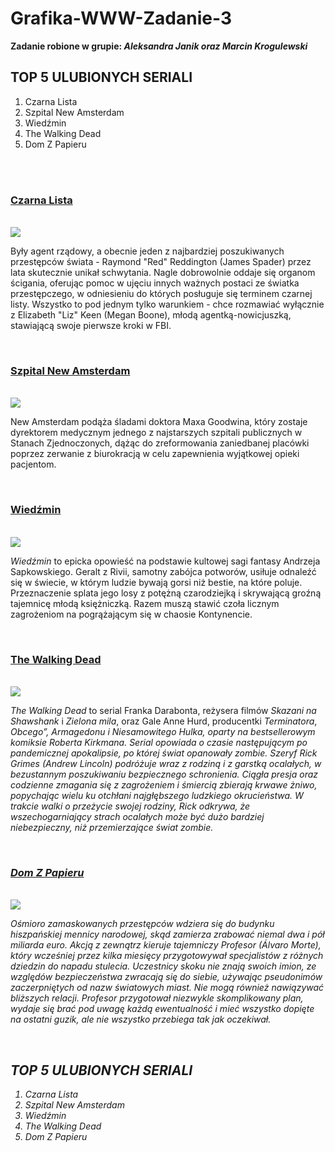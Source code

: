 <!--
![czarnalista](https://user-images.githubusercontent.com/84681166/119273058-6a5adf80-bc09-11eb-9297-210ee1c450c6.PNG)
![NEWAMSTERDAM](https://user-images.githubusercontent.com/84681166/119273010-3da6c800-bc09-11eb-9c68-4785a8ed1dfa.PNG)
![wiedzmin](https://user-images.githubusercontent.com/84681166/119272981-1819be80-bc09-11eb-9c4a-b3eec609881b.PNG)
![TWD](https://user-images.githubusercontent.com/84681166/119272950-e9034d00-bc08-11eb-9d4d-6b1ad0ed1e4e.PNG)
![domzpapieru](https://user-images.githubusercontent.com/84681166/119273116-af7f1180-bc09-11eb-9c5f-06c38202a4b9.PNG)

-->
# Grafika-WWW-Zadanie-3
<b> Zadanie robione w grupie: <i>Aleksandra Janik oraz Marcin Krogulewski</i></b>
<br>
<h2> TOP 5 ULUBIONYCH SERIALI </h1>
<ol>
  <li> Czarna Lista </li>
  <li> Szpital New Amsterdam </li>
  <li> Wiedźmin </li>
  <li> The Walking Dead </li>
  <li> Dom Z Papieru </li>
</ol>
<br>
<br>
<h3><a href="https://www.filmweb.pl/serial/Czarna+lista-2013-683563/descs">Czarna Lista</a></h2>
<br>
<img src="https://user-images.githubusercontent.com/84681166/119273058-6a5adf80-bc09-11eb-9297-210ee1c450c6.PNG">
<p>
  Były agent rządowy, a obecnie jeden z najbardziej poszukiwanych przestępców świata - Raymond "Red" Reddington (James Spader) przez lata skutecznie unikał schwytania. Nagle dobrowolnie oddaje się organom ścigania, oferując pomoc w ujęciu innych ważnych postaci ze światka przestępczego, w odniesieniu do których posługuje się terminem czarnej listy. Wszystko to pod jednym tylko warunkiem - chce rozmawiać wyłącznie z Elizabeth "Liz" Keen (Megan Boone), młodą agentką-nowicjuszką, stawiającą swoje pierwsze kroki w FBI.
</p>
<br>
<h3><a href="https://www.filmweb.pl/serial/Szpital+New+Amsterdam-2018-809601">Szpital New Amsterdam</a></h2>
<br>
<img src="https://user-images.githubusercontent.com/84681166/119273010-3da6c800-bc09-11eb-9c68-4785a8ed1dfa.PNG">
<p>
  New Amsterdam podąża śladami doktora Maxa Goodwina, który zostaje dyrektorem medycznym jednego z najstarszych szpitali publicznych w Stanach Zjednoczonych, dążąc do zreformowania zaniedbanej placówki poprzez zerwanie z biurokracją w celu zapewnienia wyjątkowej opieki pacjentom.
</p>
<br>
<h3><a href="https://www.filmweb.pl/serial/Wiedźmin-2019-724464">Wiedźmin</a></h2>
<br>
<img src="https://user-images.githubusercontent.com/84681166/119272981-1819be80-bc09-11eb-9c4a-b3eec609881b.PNG">
<p>
  <i>Wiedźmin</i> to epicka opowieść na podstawie kultowej sagi fantasy Andrzeja Sapkowskiego. Geralt z Rivii, samotny zabójca potworów, usiłuje odnaleźć się w świecie, w którym ludzie bywają gorsi niż bestie, na które poluje. Przeznaczenie splata jego losy z potężną czarodziejką i skrywającą groźną tajemnicę młodą księżniczką. Razem muszą stawić czoła licznym zagrożeniom na pogrążającym się w chaosie Kontynencie.
</p>
<br>
<h3><a href="https://www.filmweb.pl/serial/The+Walking+Dead-2010-547035">The Walking Dead</a></h2>
<br>
<img src="https://user-images.githubusercontent.com/84681166/119272950-e9034d00-bc08-11eb-9d4d-6b1ad0ed1e4e.PNG">
<p>
  <i>The Walking Dead</i> to serial Franka Darabonta, reżysera filmów <i>Skazani na Shawshank</i> i <i>Zielona mila</i>, oraz Gale Anne Hurd, producentki <i>Terminatora</i>, <i>Obcego”, <i>Armagedonu</i> i <i>Niesamowitego Hulka</i>, oparty na bestsellerowym komiksie Roberta Kirkmana. Serial opowiada o czasie następującym po pandemicznej apokalipsie, po której świat opanowały zombie. Szeryf Rick Grimes (Andrew Lincoln) podróżuje wraz z rodziną i z garstką ocalałych, w bezustannym poszukiwaniu bezpiecznego schronienia. Ciągła presja oraz codzienne zmagania się z zagrożeniem i śmiercią zbierają krwawe żniwo, popychając wielu ku otchłani najgłębszego ludzkiego okrucieństwa. W trakcie walki o przeżycie swojej rodziny, Rick odkrywa, że wszechogarniający strach ocalałych może być dużo bardziej niebezpieczny, niż przemierzające świat zombie.
</p>
<br>
  <h3><a href="https://www.filmweb.pl/serial/Dom+z+papieru-2017-792826">Dom Z Papieru</a></h2>
<br>
<img src="https://user-images.githubusercontent.com/84681166/119273116-af7f1180-bc09-11eb-9c5f-06c38202a4b9.PNG">
<p>
  Ośmioro zamaskowanych przestępców wdziera się do budynku hiszpańskiej mennicy narodowej, skąd zamierza zrabować niemal dwa i pół miliarda euro. Akcją z zewnątrz kieruje tajemniczy Profesor (Álvaro Morte), który wcześniej przez kilka miesięcy przygotowywał specjalistów z różnych dziedzin do napadu stulecia. Uczestnicy skoku nie znają swoich imion, ze względów bezpieczeństwa zwracają się do siebie, używając pseudonimów zaczerpniętych od nazw światowych miast. Nie mogą również nawiązywać bliższych relacji. Profesor przygotował niezwykle skomplikowany plan, wydaje się brać pod uwagę każdą ewentualność i mieć wszystko dopięte na ostatni guzik, ale nie wszystko przebiega tak jak oczekiwał.
</p>
<br>
<h2> TOP 5 ULUBIONYCH SERIALI </h1>
<ol>
  <li> Czarna Lista </li>
  <li> Szpital New Amsterdam </li>
  <li> Wiedźmin </li>
  <li> The Walking Dead </li>
  <li> Dom Z Papieru </li>
</ol>
